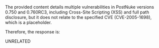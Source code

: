 The provided content details multiple vulnerabilities in PostNuke versions 0.750 and 0.760RC3, including Cross-Site Scripting (XSS) and full path disclosure, but it does not relate to the specified CVE (CVE-2005-1698), which is a placeholder.

Therefore, the response is:

UNRELATED